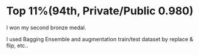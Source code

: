 # Top 11%(94th, Private/Public 0.980)

I won my second bronze medal.

I used Bagging Ensemble and augmentation train/test dataset by replace & flip, etc..
